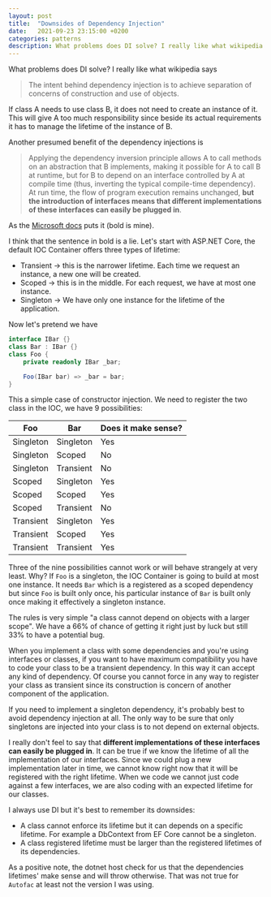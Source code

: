 ```yaml
---
layout: post
title:  "Downsides of Dependency Injection"
date:   2021-09-23 23:15:00 +0200
categories: patterns
description: What problems does DI solve? I really like what wikipedia says "The intent behind dependency injection is to achieve separation of concerns of construction and use of objects."
---
```


What problems does DI solve? I really like what wikipedia says

>The intent behind dependency injection is to achieve separation of concerns of construction and use of objects.

If class A needs to use class B, it does not need to create an instance of it. This will give A too much responsibility since beside its actual requirements it has to manage the lifetime of the instance of B.

Another presumed benefit of the dependency injections is

>Applying the dependency inversion principle allows A to call methods on an abstraction that B implements, making it possible for A to call B at runtime, but for B to depend on an interface controlled by A at compile time (thus, inverting the typical compile-time dependency). At run time, the flow of program execution remains unchanged, **but the introduction of interfaces means that different implementations of these interfaces can easily be plugged in**.

As the [Microsoft docs](https://docs.microsoft.com/en-us/dotnet/architecture/modern-web-apps-azure/architectural-principles#dependency-inversion) puts it (bold is mine).   

I think that the sentence in bold is a lie. Let's start with ASP.NET Core, the default IOC Container offers three types of lifetime:
* Transient -> this is the narrower lifetime. Each time we request an instance, a new one will be created.
* Scoped -> this is in the middle. For each request, we have at most one instance.
* Singleton -> We have only one instance for the lifetime of the application.
  
Now let's pretend we have

```csharp
interface IBar {}
class Bar : IBar {}
class Foo {
    private readonly IBar _bar;

    Foo(IBar bar) => _bar = bar;
}
```

This a simple case of constructor injection. We need to register the two class in the IOC, we have 9 possibilities:

| Foo      | Bar | Does it make sense? |
| ----------- | ----------- | ------|
| Singleton | Singleton | Yes |
| Singleton   | Scoped        | No |
| Singleton   | Transient        | No |
| Scoped | Singleton | Yes |
| Scoped   | Scoped        | Yes |
| Scoped   | Transient        | No |
| Transient | Singleton | Yes |
| Transient   | Scoped        | Yes |
| Transient   | Transient        | Yes |

Three of the nine possibilities cannot work or will behave strangely at very least. Why? If `Foo` is a singleton, the IOC Container is going to build at most one instance. It needs `Bar` which is a registered as a scoped dependency but since `Foo` is built only once, his particular instance of `Bar` is built only once making it effectively a singleton instance. 

The rules is very simple "a class cannot depend on objects with a larger scope". We have a 66% of chance of getting it right just by luck but still 33% to have a potential bug. 

When you implement a class with some dependencies and you're using interfaces or classes, if you want to have maximum compatibility you have to code your class to be a transient dependency. In this way it can accept any kind of dependency. Of course you cannot force in any way to register your class as transient since its construction is concern of another component of the application. 

If you need to implement a singleton dependency, it's probably best to avoid dependency injection at all. The only way to be sure that only singletons are injected into your class is to not depend on external objects.

I really don't feel to say that **different implementations of these interfaces can easily be plugged in**. It can be true if we know the lifetime of all the implementation of our interfaces. Since we could plug a new implementation later in time, we cannot know right now that it will be registered with the right lifetime. When we code we cannot just code against a few interfaces, we are also coding with an expected lifetime for our classes.

I always use DI but it's best to remember its downsides:
* A class cannot enforce its lifetime but it can depends on a specific lifetime. For example a DbContext from EF Core cannot be a singleton.
* A class registered lifetime must be larger than the registered lifetimes of its dependencies.

As a positive note, the dotnet host check for us that the dependencies lifetimes' make sense and will throw otherwise. That was not true for `Autofac` at least not the version I was using.
